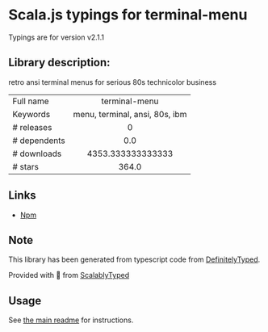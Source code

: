 
# Scala.js typings for terminal-menu

Typings are for version v2.1.1

## Library description:
retro ansi terminal menus for serious 80s technicolor business

|                    |                 |
| ------------------ | :-------------: |
| Full name          | terminal-menu |
| Keywords           | menu, terminal, ansi, 80s, ibm |
| # releases         | 0 |
| # dependents       | 0.0 |
| # downloads        | 4353.333333333333 |
| # stars            | 364.0 |

## Links
- [Npm](https://www.npmjs.com/package/terminal-menu)
    


## Note
This library has been generated from typescript code from [DefinitelyTyped](https://definitelytyped.org).

Provided with :purple_heart: from [ScalablyTyped](https://github.com/oyvindberg/ScalablyTyped)

## Usage
See [the main readme](../../readme.md) for instructions.


